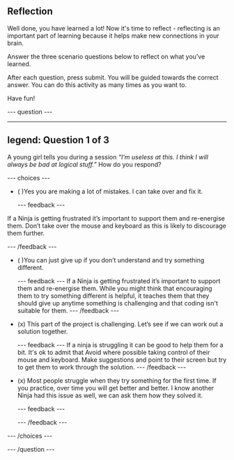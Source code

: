 ## Reflection

Well done, you have learned a lot! Now it's time to reflect - reflecting is an important part of learning because it helps make new connections in your brain.

Answer the three scenario questions below to reflect on what you've learned.

After each question, press submit. You will be guided towards the correct answer. You can do this activity as many times as you want to.

Have fun!

--- question ---

---
legend: Question 1 of 3
---

A young girl tells you during a session *“I’m useless at this. I think I will always be bad at logical stuff.”* How do you respond?

--- choices ---

- ( )Yes you are making a lot of mistakes. I can take over and fix it.

  --- feedback ---

If a Ninja is getting frustrated it’s important to support them and re-energise them. Don’t take over the mouse and keyboard as this is likely to discourage them further.

  --- /feedback ---

- ( )You can just give up if you don’t understand and try something different.

  --- feedback ---
If a Ninja is getting frustrated it’s important to support them and re-energise them. While you might think that encouraging them to try something different is helpful, it teaches them that they should give up anytime something is challenging and that coding isn't suitable for them. 
  --- /feedback ---

- (x) This part of the project is challenging. Let’s see if we can work out a solution together. 

  --- feedback ---
If a ninja is struggling it can be good to help them for a bit. It's ok to admit that Avoid where possible taking control of their mouse and keyboard. Make suggestions and point to their screen but try to get them to work through the solution.
  --- /feedback ---

- (x) Most people struggle when they try something for the first time. If you practice, over time you will get better and better. I know another Ninja had this issue as well, we can ask them how they solved it.


  --- feedback ---

  --- /feedback ---

--- /choices ---

--- /question ---

